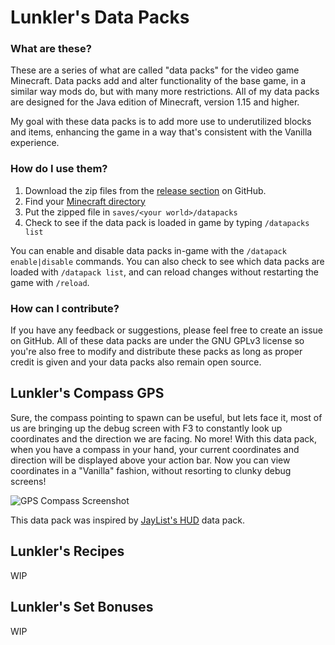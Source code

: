 # Lunkler's Data Packs

### What are these?

These are a series of what are called "data packs" for the video game Minecraft.
Data packs add and alter functionality of the base game, in a similar way mods
do, but with many more restrictions. All of my data packs are designed for
the Java edition of Minecraft, version 1.15 and higher.

My goal with these data packs is to add more use to underutilized blocks and items,
enhancing the game in a way that's consistent with the Vanilla experience.

### How do I use them?

1. Download the zip files from the [release section](https://github.com/jordanranson/lunklers-data-packs/releases) on GitHub.
2. Find your [Minecraft directory](https://minecraft.gamepedia.com/.minecraft)
3. Put the zipped file in `saves/<your world>/datapacks`
4. Check to see if the data pack is loaded in game by typing `/datapacks list`

You can enable and disable data packs in-game with the `/datapack enable|disable` commands.
You can also check to see which data packs are loaded with `/datapack list`, and can reload
changes without restarting the game with `/reload`.

### How can I contribute?

If you have any feedback or suggestions, please feel free to create an issue on
GitHub. All of these data packs are under the GNU GPLv3 license so you're also free
to modify and distribute these packs as long as proper credit is given and your
data packs also remain open source.


## Lunkler's Compass GPS

Sure, the compass pointing to spawn can be useful, but lets face it, most of us
are bringing up the debug screen with F3 to constantly look up coordinates and
the direction we are facing. No more! With this data pack, when you have a compass
in your hand, your current coordinates and direction will be displayed above your
action bar. Now you can view coordinates in a "Vanilla" fashion, without resorting
to clunky debug screens!

![GPS Compass Screenshot](https://i.imgur.com/81FsUgd.png)

This data pack was inspired by [JayList's HUD](https://www.planetminecraft.com/data-pack/jaylist-s-huds/) data pack.


## Lunkler's Recipes

WIP


## Lunkler's Set Bonuses

WIP
